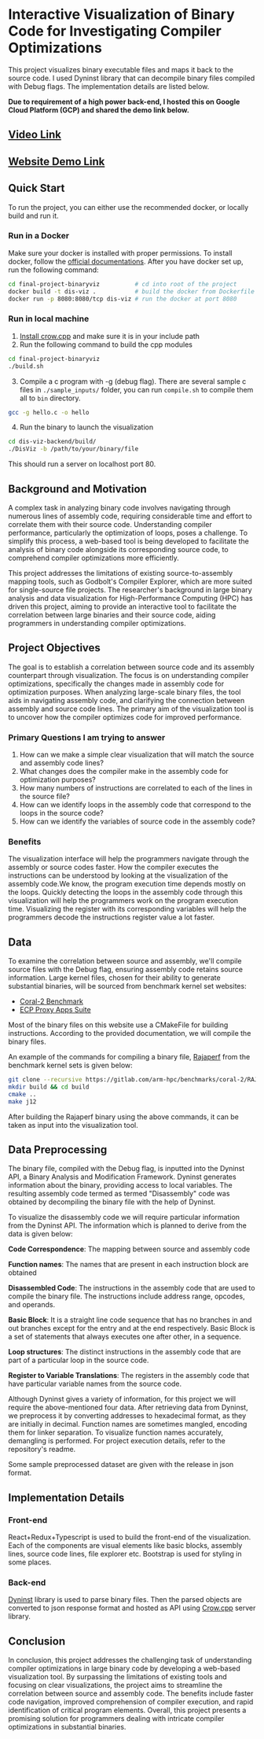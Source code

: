 # Interactive Visualization of Binary Code for Investigating Compiler Optimizations

This project visualizes binary executable files and maps it back to the source code. I used Dyninst library that can decompile binary files compiled with Debug flags. The implementation details are listed below.

__Due to requirement of a high power back-end, I hosted this on Google Cloud Platform (GCP) and shared the demo link below.__

## [Video Link](https://youtu.be/JzdskO-FHIU)
## [Website Demo Link](http://155.98.19.71:9000/)

## Quick Start

To run the project, you can either use the recommended docker, or locally build and run it.

### Run in a Docker
Make sure your docker is installed with proper permissions. To install docker, follow the [official documentations](https://docs.docker.com/engine/install/). After you have docker set up, run the following command:

```bash
cd final-project-binaryviz 			# cd into root of the project
docker build -t dis-viz .  			# build the docker from Dockerfile
docker run -p 8080:8080/tcp dis-viz	# run the docker at port 8080
```

### Run in local machine

1. [Install crow.cpp](https://crowcpp.org/master/) and make sure it is in your include path
2. Run the following command to build the cpp modules

```bash
cd final-project-binaryviz
./build.sh
```
3. Compile a c program with -g (debug flag). There are several sample c files in `./sample_inputs/` folder, you can run `compile.sh` to compile them all to `bin` directory.

```bash
gcc -g hello.c -o hello
```

4. Run the binary to launch the visualization

```bash
cd dis-viz-backend/build/
./DisViz -b /path/to/your/binary/file
```

This should run a server on localhost port 80.

## Background and Motivation

A complex task in analyzing binary code involves navigating through numerous lines of assembly code, requiring considerable time and effort to correlate them with their source code. Understanding compiler performance, particularly the optimization of loops, poses a challenge. To simplify this process, a web-based tool is being developed to facilitate the analysis of binary code alongside its corresponding source code, to comprehend compiler optimizations more efficiently.

This project addresses the limitations of existing source-to-assembly mapping tools, such as Godbolt's Compiler Explorer, which are more suited for single-source file projects. The researcher's background in large binary analysis and data visualization for High-Performance Computing (HPC) has driven this project, aiming to provide an interactive tool to facilitate the correlation between large binaries and their source code, aiding programmers in understanding compiler optimizations.

## Project Objectives

The goal is to establish a correlation between source code and its assembly counterpart through visualization. The focus is on understanding compiler optimizations, specifically the changes made in assembly code for optimization purposes. When analyzing large-scale binary files, the tool aids in navigating assembly code, and clarifying the connection between assembly and source code lines. The primary aim of the visualization tool is to uncover how the compiler optimizes code for improved performance.

### Primary Questions I am trying to answer

1. How can we make a simple clear visualization that will match the source and assembly code lines?
1. What changes does the compiler make in the assembly code for optimization purposes?
1. How many numbers of instructions are correlated to each of the lines in the source file?
1. How can we identify loops in the assembly code that correspond to the loops in the source code?
1. How can we identify the variables of source code in the assembly code?


### Benefits

The visualization interface will help the programmers navigate through the assembly or source codes faster. How the compiler executes the instructions can be understood by looking at the visualization of the assembly code.We know, the program execution time depends mostly on the loops. Quickly detecting the loops in the assembly code through this visualization will help the programmers work on the program execution time. Visualizing the register with its corresponding variables will help the programmers decode the instructions register value a lot faster.

## Data

To examine the correlation between source and assembly, we'll compile source files with the Debug flag, ensuring assembly code retains source information. Large kernel files, chosen for their ability to generate substantial binaries, will be sourced from benchmark kernel set websites:

- [Coral-2 Benchmark](https://gitlab.com/arm-hpc/benchmarks/coral-2)
- [ECP Proxy Apps Suite](https://proxyapps.exascaleproject.org/ecp-proxy-apps-suite/)

Most of the binary files on this website use a CMakeFile for building instructions. According to the provided documentation, we will compile the binary files. 

An example of the commands for compiling a binary file, [Rajaperf](https://gitlab.com/arm-hpc/benchmarks/coral-2/RAJAPerf) from the benchmark kernel sets is given below:

```bash
git clone --recursive https://gitlab.com/arm-hpc/benchmarks/coral-2/RAJAPerf.git
mkdir build && cd build
cmake ..
make j12
```

After building the Rajaperf binary using the above commands, it can be taken as input into the visualization tool.


## Data Preprocessing

The binary file, compiled with the Debug flag, is inputted into the Dyninst API, a Binary Analysis and Modification Framework. Dyninst generates information about the binary, providing access to local variables. The resulting assembly code termed as termed "Disassembly" code was obtained by decompiling the binary file with the help of Dyninst.

To visualize the disassembly code we will require particular information from the Dyninst API. The information which is planned to derive from the data is given below:

**Code Correspondence**:  The mapping between source and assembly code

**Function names**: The names that are present in each instruction block are obtained

**Disassembled Code**: The instructions in the assembly code that are used to compile the binary file. The instructions include address range, opcodes, and operands.

**Basic Block**: It is a straight line code sequence that has no branches in and out branches except for the entry and at the end respectively. 
Basic Block is a set of statements that always executes one after other, in a sequence. 

**Loop structures**: The distinct instructions in the assembly code that are part of a particular loop in the source code.

**Register to Variable Translations**: The registers in the assembly code that have particular variable names from the source code.

Although Dyninst gives a variety of information, for this project we will require the above-mentioned four data. After retrieving data from Dyninst, we preprocess it by converting addresses to hexadecimal format, as they are initially in decimal. Function names are sometimes mangled, encoding them for linker separation. To visualize function names accurately, demangling is performed. For project execution details, refer to the repository's readme.

Some sample preprocessed dataset are given with the release in json format.

## Implementation Details

### Front-end

React+Redux+Typescript is used to build the front-end of the visualization. Each of the components are visual elements like basic blocks, assembly lines, source code lines, file explorer etc. Bootstrap is used for styling in some places.

### Back-end

[Dyninst](https://github.com/dyninst/dyninst) library is used to parse binary files. Then the parsed objects are converted to json response format and hosted as API using [Crow.cpp](https://crowcpp.org/master/) server library.

## Conclusion

In conclusion, this project addresses the challenging task of understanding compiler optimizations in large binary code by developing a web-based visualization tool. By surpassing the limitations of existing tools and focusing on clear visualizations, the project aims to streamline the correlation between source and assembly code. The benefits include faster code navigation, improved comprehension of compiler execution, and rapid identification of critical program elements. Overall, this project presents a promising solution for programmers dealing with intricate compiler optimizations in substantial binaries.
